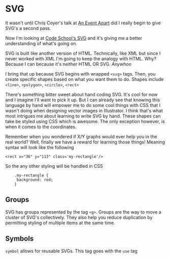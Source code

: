 # SVG

It wasn't until Chris Coyer's talk at [An Event Apart]() did I really begin to give SVG's a second pass. 

Now I'm looking at [Code School's SVG]() and it's giving me a better understanding of what's going on.
  
SVG is built like another version of HTML. Technically, like XML but since I never worked with XML I'm going to keep the analogy with HTML. Why? Because I can because it's neither HTML OR SVG. _Anywhoo_

I bring that up because SVG begins with wrapped `<svg>` tags. Then, you create specific shapes based on what you want them to do. Shapes include `<line>`, `<polygon>`, `<circle>`, `<rect>`

There's something bitter sweet about hand coding SVG. It's cool for now and I imagine I'll want to pick it up. But I can already see that knowing this language by hand will empower me to do some cool things with CSS that I wasn't doing when designing vector images in Illustrator. I think that's what most intrigues me about learning to write SVG by hand. These shapes can take be styled using CSS which is awesome. The only exception however, is when it comes to the coordinates. 

Remember when you wondered if X/Y graphs would ever help you in the real world? Well, finally we have a reward for learning those things! Meaning syntax will look like the following

`<rect x="36" y="113" class='my-rectangle'/>`

So the any other styling will be handled in CSS

```
    .my-rectangle {
     background: red; 
    }
```

## Groups

SVG has groups represented by the tag `<g>`. Groups are the way to move a cluster of SVG's collectively. They also help you reduce duplication by permitting styling of multiple items at the same time.

## Symbols
`symbol` allows for reusable SVGs. This tag goes with the `use` tag